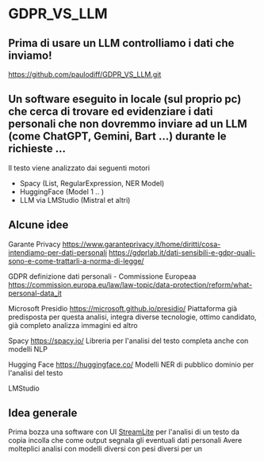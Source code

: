 

# GDPR_VS_LLM


## Prima di usare un LLM controlliamo i dati che inviamo!
https://github.com/paulodiff/GDPR_VS_LLM.git

## Un software eseguito in locale (sul proprio pc) che cerca di trovare ed evidenziare i dati personali che non dovremmo inviare ad un LLM (come ChatGPT, Gemini, Bart ...) durante le richieste ...

Il testo viene analizzato dai seguenti motori

- Spacy (List, RegularExpression, NER Model)
- HuggingFace (Model 1 .. )
- LLM via LMStudio (Mistral et altri)

## Alcune idee

Garante Privacy
https://www.garanteprivacy.it/home/diritti/cosa-intendiamo-per-dati-personali
https://gdprlab.it/dati-sensibili-e-gdpr-quali-sono-e-come-trattarli-a-norma-di-legge/


GDPR definizione dati personali - Commissione Europeaa
https://commission.europa.eu/law/law-topic/data-protection/reform/what-personal-data_it

Microsoft Presidio https://microsoft.github.io/presidio/
Piattaforma già predisposta per questa analisi, integra diverse tecnologie, ottimo candidato, già completo analizza immagini ed altro

Spacy https://spacy.io/
Libreria per l'analisi del testo completa anche con modelli NLP

Hugging Face https://huggingface.co/
Modelli NER di pubblico dominio per l'analisi del testo

LMStudio


## Idea generale
Prima bozza una software con UI [StreamLite](https://streamlit.io/) per l'analisi di un testo da copia incolla che come output segnala gli eventuali dati personali 
Avere molteplici analisi con modelli diversi con pesi diversi per un

